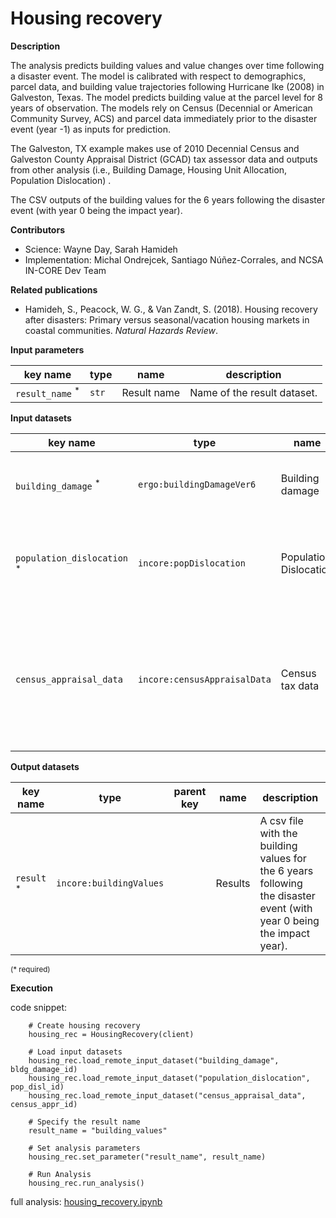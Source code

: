 # Housing recovery

**Description**

The analysis predicts building values and value changes over time following a disaster event. The model is calibrated with respect to demographics, parcel data, and building value trajectories following Hurricane Ike (2008) in Galveston, Texas. The model predicts building value at the parcel level for 8 years of observation. The models rely on Census (Decennial or American Community Survey, ACS) and parcel data immediately prior to the disaster event (year -1) as inputs for prediction.

The Galveston, TX example makes use of 2010 Decennial Census and Galveston County Appraisal District (GCAD) tax assessor data and outputs from other analysis (i.e., Building Damage, Housing Unit Allocation, Population Dislocation) . 

The CSV outputs of the building values for the 6 years following the disaster event (with year 0 being the impact year).

**Contributors**

- Science: Wayne Day, Sarah Hamideh
- Implementation: Michal Ondrejcek, Santiago Núñez-Corrales, and NCSA IN-CORE Dev Team

**Related publications**

- Hamideh, S., Peacock, W. G., & Van Zandt, S. (2018). Housing recovery after disasters: Primary versus seasonal/vacation housing markets in coastal communities. *Natural Hazards Review*.

**Input parameters**

key name | type | name | description
--- | --- | --- | ---
`result_name` <sup>*</sup> | `str` | Result name | Name of the result dataset.

**Input datasets**

key name | type | name | description
--- | --- | --- | ---
`building_damage` <sup>*</sup> | `ergo:buildingDamageVer6` | Building damage |  A csv file with structural building damage.
`population_dislocation` <sup>*</sup> | `incore:popDislocation` | Population Dislocation | A csv file with Population Dislocation aggregated to the block group level.
`census_appraisal_data` | `incore:censusAppraisalData` | Census tax data | 2010 Decennial Census and Galveston County Appraisal District (GCAD) tax assessor data.

**Output datasets**

key name | type | parent key | name | description
--- | --- | --- | --- | ---
`result` <sup>*</sup> | `incore:buildingValues` | | Results | A csv file with the building values for the 6 years following the disaster event (with year 0 being the impact year).

<small>(* required)</small>

**Execution**

code snippet:

```
    # Create housing recovery
    housing_rec = HousingRecovery(client)
    
    # Load input datasets
    housing_rec.load_remote_input_dataset("building_damage", bldg_damage_id)
    housing_rec.load_remote_input_dataset("population_dislocation", pop_disl_id)
    housing_rec.load_remote_input_dataset("census_appraisal_data", census_appr_id)

    # Specify the result name
    result_name = "building_values"
    
    # Set analysis parameters
    housing_rec.set_parameter("result_name", result_name)

    # Run Analysis
    housing_rec.run_analysis()

```

full analysis: [housing_recovery.ipynb](https://github.com/IN-CORE/incore-docs/blob/master/notebooks/housing_recovery.ipynb)
